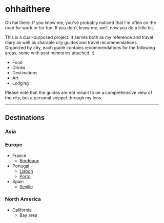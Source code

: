 # ohhaithere

Oh hai there. If you know me, you've probably noticed that I'm often on the road for work or for fun. If you don't know me, well, now you do a little bit.

This is a dual-purposed project. It serves both as my reference and travel diary as well as sharable city guides and travel recommendations. Organized by city, each guide contains recommendations for the following areas, some with past memories attached. :) 
- Food
- Drinks
- Destinations
- Art
- Lodging

Please note that the guides are not meant to be a comprehensive view of the city, but a personal snippet through my lens.

----------

## Destinations

### Asia

### Europe

- France
    - [Bordeaux](/europe/france/bordeaux.md)
- Portugal
    - [Lisbon](/europe/portugal/lisbon.md)
    - [Porto](/europe/portugal/porto.md)
- Spain
    - [Seville](/europe/spain/seville.md)

### North America

- California
    - Bay area